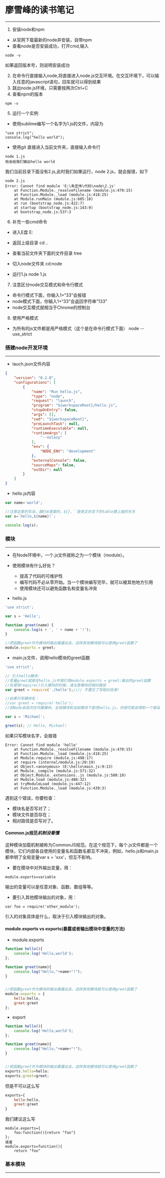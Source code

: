 # 廖雪峰的读书笔记 
---
1. 安装node和npm
- 从官网下载最新的node并安装，自带npm
- 查看node是否安装成功，打开cmd,输入
```
node -v
```
如果返回版本号，则说明安装成功

2. 在命令行直接输入node,将直接进入node.js交互环境。在交互环境下，可以输入任意的javascript语句，回车就可以得到结果
3. 跳出node.js环境，只需要按两次Ctrl+C
4. 查看npm的版本
```
npm -v
```

5. 运行一个实例
- 使用sublime编写一个名字为1.js的文件，内容为

```
"use strict";
console.log("hello world");
```
- 使用git 直接进入当前文件夹，直接输入命令行

```
node 1.js
他会给我们输出hello world
```
我们当前目录下面没有2.js,此时我们如果运行，node 2.js，就会报错，如下
```
node 2.js
Error: Cannot find module 'E:\朱宏伟\代码\node\2.js'
    at Function.Module._resolveFilename (module.js:470:15)
    at Function.Module._load (module.js:418:25)
    at Module.runMain (module.js:605:10)
    at run (bootstrap_node.js:422:7)
    at startup (bootstrap_node.js:143:9)
    at bootstrap_node.js:537:3

```

6. 补充一些cmd命令
- 进入E盘
E:

- 返回上级目录
cd ..

- 查看当前文件夹下面的文件目录
tree

- 切入node文件夹
cd:node
- 运行1.js
node 1.js

7. 注意区分node交互模式和命令行模式

- 命令行模式下面，你输入1+“33”会报错
- node模式下面，你输入1+“33“会返回字符串”133“
- node交互模式就相当于Chrome的控制台

8. 使用严格模式

- 为所有的js文件都是用严格模式（这个是在命令行模式下面）
node --use_strict

### 搭建node开发环境
---
- lauch.json文件内容
```json
{
    "version": "0.2.0",
    "configurations": [
        {
            "name": "Run hello.js",
            "type": "node",
            "request": "launch",
            "program": "${workspaceRoot}/hello.js",
            "stopOnEntry": false,
            "args": [],
            "cwd": "${workspaceRoot}",
            "preLaunchTask": null,
            "runtimeExecutable": null,
            "runtimeArgs": [
                "--nolazy"
            ],
            "env": {
                "NODE_ENV": "development"
            },
            "externalConsole": false,
            "sourceMaps": false,
            "outDir": null
        }
    ]
}
```

- hello.js内容
```javascript
var name='world';

//注意这里的写法，是ES6里面的，${},``是英文状态下的table键上面的东东
var s=`hello,${name}!`;

console.log(s);
```

### 模块
---
- 在Node环境中，一个.js文件就称之为一个模块（module）。
- 使用模块有什么好处？
  - 提高了代码的可维护性
  - 编写代码不必从零开始。当一个模块编写完毕，就可以被其他地方引用
  - 使用模块还可以避免函数名和变量名冲突

- hello.js
```javascript
'use strict';

var s = 'Hello';

function greet(name) {
    console.log(s + ', ' + name + '!');
}

//把函数greet作为模块的输出暴露出去，这样其他模块就可以使用greet函数了
module.exports = greet;
```

- main.js文件，调用hello模块的greet函数
```javascript
'use strict';

// 引入hello模块:
//变量greet就是在hello.js中我们用module.exports = greet;输出的greet函数
//在使用require()引入模块的时候，请注意模块的相对路径
var greet = require('./hello');//// 不要忘了写相对目录!

//如果只写模块名：
//var greet = require('hello');
//则Node会依次在内置模块、全局模块和当前模块下查找hello.js，你很可能会得到一个错误：

var s = 'Michael';

greet(s); // Hello, Michael!
```
如果只写模块名字，会报错
```
Error: Cannot find module 'hello'
    at Function.Module._resolveFilename (module.js:470:15)
    at Function.Module._load (module.js:418:25)
    at Module.require (module.js:498:17)
    at require (internal/module.js:20:19)
    at Object.<anonymous> (E:\hello\main.js:9:13)
    at Module._compile (module.js:571:32)
    at Object.Module._extensions..js (module.js:580:10)
    at Module.load (module.js:488:32)
    at tryModuleLoad (module.js:447:12)
    at Function.Module._load (module.js:439:3)

```
遇到这个错误，你要检查：
- 模块名是否写对了；
- 模块文件是否存在；
- 相对路径是否写对了。

#### Common.js规范*机制没看懂*
这种模块加载机制被称为CommonJS规范。在这个规范下，每个.js文件都是一个模块，它们内部各自使用的变量名和函数名都互不冲突，例如，hello.js和main.js都申明了全局变量var s = 'xxx'，但互不影响。

- 要在模块中对外输出变量，用：

```
module.exports=variable
```
输出的变量可以是任意对象、函数、数组等等。

- 要引入其他模块输出的对象，用：

```
var foo = require('other_module');
```
引入的对象具体是什么，取决于引入模块输出的对象。

#### module.exports vs exports(暴露或者输出模块中变量的方法)

- module.exports
```javascript
function hello(){
    console.log('Hello,world');
};

function greet(name){
    console.log("Hello,"+name+"!");
}


//把函数greet作为模块的输出暴露出去，这样其他模块就可以使用greet函数了
module.exports = {
    hello:hello,
    greet:greet
};
```
- export
```javascript
function hello(){
    console.log('Hello,world');
};

function greet(name){
    console.log("Hello,"+name+"!");
}


//把函数greet作为模块的输出暴露出去，这样其他模块就可以使用greet函数了
exports.hello=hello;
exports.greet=greet;
```
但是不可以这么写
```javascript
exports={
    hello:hello,
    greet:greet
}
```
我们建议这么写
```
module.exports={
    foo:function(){return "foo"}
};
或者
module.exports=function(){
    return "foo"
```

### 基本模块
---

